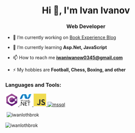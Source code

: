 <h1 align="center">Hi 👋, I'm Ivan Ivanov</h1>
<h3 align="center">Web Developer</h3>

- 🔭 I’m currently working on [Book Experience Blog](https://github.com/iwanlothbrok/Book-Experience-Blog-ASP.NET-CORE)

- 🌱 I’m currently learning **Asp.Net, JavaScript**

- 📫 How to reach me **iwaniwanow0345@gmail.com**

- ⚡ My hobbies are **Football, Chess, Boxing, and other**

<h3 align="left">Languages and Tools:</h3>
<p align="left"> <a href="https://www.w3schools.com/cs/" target="_blank" rel="noreferrer"> <img src="https://raw.githubusercontent.com/devicons/devicon/master/icons/csharp/csharp-original.svg" alt="csharp" width="40" height="40"/> </a> <a href="https://dotnet.microsoft.com/" target="_blank" rel="noreferrer"> <img src="https://raw.githubusercontent.com/devicons/devicon/master/icons/dot-net/dot-net-original-wordmark.svg" alt="dotnet" width="40" height="40"/> </a> <a href="https://git-scm.com/" target="_blank" rel="noreferrer"> </a> <a href="https://developer.mozilla.org/en-US/docs/Web/JavaScript" target="_blank" rel="noreferrer"> <img src="https://raw.githubusercontent.com/devicons/devicon/master/icons/javascript/javascript-original.svg" alt="javascript" width="40" height="40"/> </a> <a href="https://www.microsoft.com/en-us/sql-server" target="_blank" rel="noreferrer"> <img src="https://www.svgrepo.com/show/303229/microsoft-sql-server-logo.svg" alt="mssql" width="40" height="40"/> </a> </p>

<p>&nbsp;<img align="center" src="https://github-readme-stats.vercel.app/api?username=iwanlothbrok&show_icons=true&theme=dark&locale=en" alt="iwanlothbrok" /></p>

<p><img align="center" src="https://github-readme-streak-stats.herokuapp.com/?user=iwanlothbrok&" alt="iwanlothbrok" /></p>
